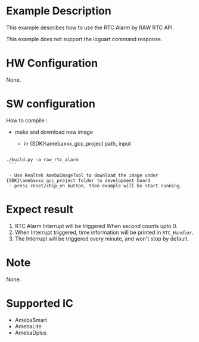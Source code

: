 # Example Description

This example describes how to use the RTC Alarm by RAW RTC API.

This example does not support the loguart command response.

# HW Configuration

None.

# SW configuration

How to compile :
   
   - make and download new image
   
     - in {SDK}\amebaxxx_gcc_project path, input
   
     ```shell
    ./build.py -a raw_rtc_alarm
     ```
   
     - Use Realtek AmebaImageTool to download the image under {SDK}\amebaxxx_gcc_project folder to development board
     - press reset/chip_en button, then example will be start running.
   

# Expect result

1. RTC Alarm Interrupt will be triggered When second counts upto 0.
2. When Interrupt triggered, time information will be printed in `RTC_Handler`.
3. The Interrupt will be triggered every minute, and won't stop by default.

# Note

None.

# Supported IC

- AmebaSmart
- AmebaLite
- AmebaDplus
